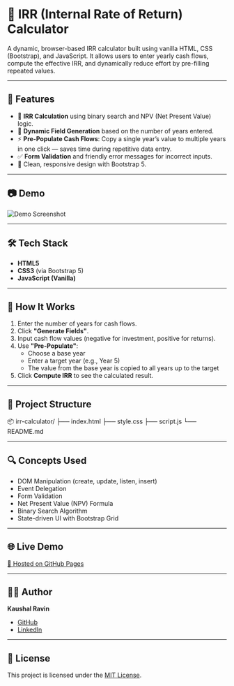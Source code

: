 # 💸 IRR (Internal Rate of Return) Calculator

A dynamic, browser-based IRR calculator built using vanilla HTML, CSS (Bootstrap), and JavaScript. It allows users to enter yearly cash flows, compute the effective IRR, and dynamically reduce effort by pre-filling repeated values.

---

## 🚀 Features

- 🧮 **IRR Calculation** using binary search and NPV (Net Present Value) logic.
- 📆 **Dynamic Field Generation** based on the number of years entered.
- ⚡ **Pre-Populate Cash Flows**: Copy a single year’s value to multiple years in one click — saves time during repetitive data entry.
- ✅ **Form Validation** and friendly error messages for incorrect inputs.
- 🎨 Clean, responsive design with Bootstrap 5.

---

## 📷 Demo

![Demo Screenshot](https://user-images.githubusercontent.com/your-github-username/demo-image.png) <!-- Replace with actual screenshot -->

---

## 🛠️ Tech Stack

- **HTML5**
- **CSS3** (via Bootstrap 5)
- **JavaScript (Vanilla)**

---

## 🧠 How It Works

1. Enter the number of years for cash flows.
2. Click **"Generate Fields"**.
3. Input cash flow values (negative for investment, positive for returns).
4. Use **"Pre-Populate"**:
   - Choose a base year
   - Enter a target year (e.g., Year 5)
   - The value from the base year is copied to all years up to the target
5. Click **Compute IRR** to see the calculated result.

---

## 📁 Project Structure

📦 irr-calculator/
├── index.html
├── style.css
├── script.js
└── README.md


---

## 🔍 Concepts Used

- DOM Manipulation (create, update, listen, insert)
- Event Delegation
- Form Validation
- Net Present Value (NPV) Formula
- Binary Search Algorithm
- State-driven UI with Bootstrap Grid

---

## 🌐 Live Demo

[🔗 Hosted on GitHub Pages](https://kaushalravin.github.io/interest-rate-on-return-calculator/)

---

## 🧑‍💻 Author

**Kaushal Ravin**  
- [GitHub](https://github.com/kaushalravin)
- [LinkedIn]([https://www.linkedin.com/in/your-link](https://www.linkedin.com/in/kaushal-n-904519326))

---

## 📜 License

This project is licensed under the [MIT License](LICENSE).

